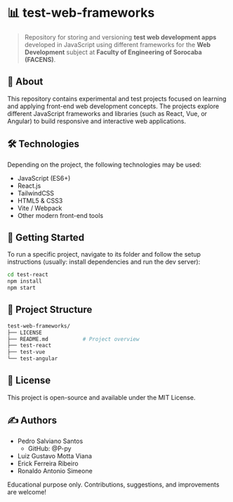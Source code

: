 # 📊 test-web-frameworks

> Repository for storing and versioning **test web development apps** developed in JavaScript using different frameworks for the **Web Development** subject at **Faculty of Engineering of Sorocaba (FACENS)**.

## 📁 About

This repository contains experimental and test projects focused on learning and applying front-end web development concepts. The projects explore different JavaScript frameworks and libraries (such as React, Vue, or Angular) to build responsive and interactive web applications.

## 🛠️ Technologies

Depending on the project, the following technologies may be used:

- JavaScript (ES6+)
- React.js
- TailwindCSS
- HTML5 & CSS3
- Vite / Webpack
- Other modern front-end tools


## 🚀 Getting Started

To run a specific project, navigate to its folder and follow the setup instructions (usually: install dependencies and run the dev server):

```bash
cd test-react
npm install
npm start
```

## 📁 Project Structure
```bash
test-web-frameworks/
├── LICENSE             
├── README.md           # Project overview
├── test-react
├── test-vue
└── test-angular
```

## 📄 License
This project is open-source and available under the MIT License.

## ✍️ Authors
- Pedro Salviano Santos
  - GitHub: @P-py
- Luiz Gustavo Motta Viana
- Erick Ferreira Ribeiro
- Ronaldo Antonio Simeone

Educational purpose only. Contributions, suggestions, and improvements are welcome!